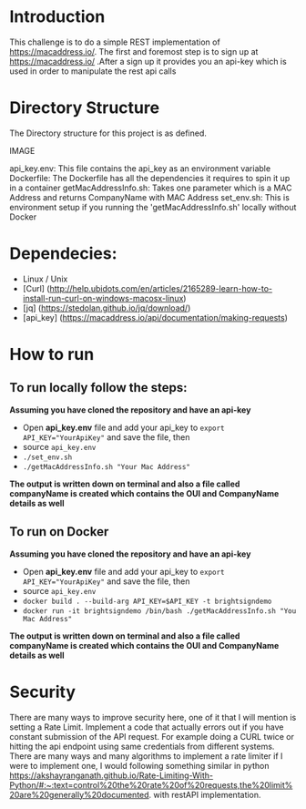 # Introduction

This challenge is to do a simple REST implementation of https://macaddress.io/. The first and foremost step is to sign up at https://macaddress.io/ .After a sign up it provides you an api-key which is used in order to manipulate the rest api calls

# Directory Structure
The Directory structure for this project is as defined.

IMAGE


api_key.env: This file contains the api_key as an environment variable
Dockerfile: The Dockerfile has all the dependencies it requires to spin it up in a container
getMacAddressInfo.sh: Takes one parameter which is a MAC Address and returns CompanyName with MAC Address
set_env.sh: This is environment setup if you running the 'getMacAddressInfo.sh' locally without Docker

# Dependecies:

- Linux / Unix
- [Curl] (http://help.ubidots.com/en/articles/2165289-learn-how-to-install-run-curl-on-windows-macosx-linux)
- [jq] (https://stedolan.github.io/jq/download/)
- [api_key] (https://macaddress.io/api/documentation/making-requests)
  
# How to run

## To run locally follow the steps:
**Assuming you have cloned the repository and have an api-key** 

- Open **api_key.env** file and add your api_key to `export API_KEY="YourApiKey"` and save the file, then 
- source `api_key.env`
- `./set_env.sh`
- `./getMacAddressInfo.sh "Your Mac Address"`
  
**The output is written down on terminal and also a file called companyName is created which contains the OUI and CompanyName details as well**

## To run on Docker
**Assuming you have cloned the repository and have an api-key** 

- Open **api_key.env** file and add your api_key to `export API_KEY="YourApiKey"` and save the file, then 
- source `api_key.env`
- `docker build . --build-arg API_KEY=$API_KEY -t brightsigndemo`
- `docker run -it brightsigndemo /bin/bash ./getMacAddressInfo.sh "You Mac Address"`
  
**The output is written down on terminal and also a file called companyName is created which contains the OUI and CompanyName details as well**

# Security
There are many ways to improve security here, one of it that I will mention is setting a Rate Limit.
Implement a code that actually errors out if you have constant submission of the API request. For example doing a CURL twice or hitting the api endpoint using same credentials from different systems. There are many ways and many algorithms to implement a rate limiter if I were to implement one, I would following something similar in python https://akshayranganath.github.io/Rate-Limiting-With-Python/#:~:text=control%20the%20rate%20of%20requests,the%20limit%20are%20generally%20documented. with restAPI implementation.

